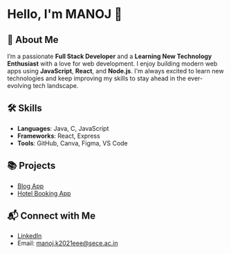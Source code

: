# Hello, I'm MANOJ 👋

## 🚀 About Me
I’m a passionate **Full Stack Developer** and a **Learning New Technology Enthusiast** with a love for web development. I enjoy building modern web apps using **JavaScript**, **React**, and **Node.js**. I'm always excited to learn new technologies and keep improving my skills to stay ahead in the ever-evolving tech landscape.

## 🛠️ Skills
- **Languages**: Java, C, JavaScript
- **Frameworks**: React, Express
- **Tools**: GitHub, Canva, Figma, VS Code

## 📚 Projects
- [Blog App](https://github.com/johnsmith/portfolio)
- [Hotel Booking App](https://github.com/johnsmith/task-manager)

## 📬 Connect with Me
- [LinkedIn](https://www.linkedin.com/in/manoj-k-850582242/)
- Email: [manoj.k2021eee@sece.ac.in](mailto:manoj.k2021eee@sece.ac.in)
